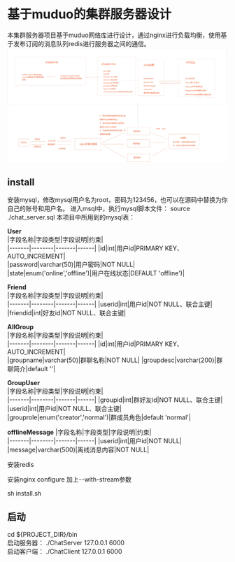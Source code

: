# 基于muduo的集群服务器设计

本集群服务器项目基于muduo网络库进行设计，通过nginx进行负载均衡，使用基于发布订阅的消息队列redis进行服务器之间的通信。
![](./media/%E9%9B%86%E7%BE%A4%E6%9C%8D%E5%8A%A1%E5%99%A8%E6%A8%A1%E5%9D%97%E5%9B%BE.jpg)

## install
安装mysql，修改mysql用户名为root，密码为123456，也可以在源码中替换为你自己的账号和用户名。  进入msql中，执行mysql脚本文件： source ./chat_server.sql
本项目中所用到的mysql表：  

**User**  
|字段名称|字段类型|字段说明|约束|  
|-------|--------|-------|------|
|id|int|用户id|PRIMARY KEY、AUTO_INCREMENT|  
|password|varchar(50)|用户密码|NOT NULL|  
|state|enum('online','offline')|用户在线状态|DEFAULT 'offline')|    
  
**Friend**  
|字段名称|字段类型|字段说明|约束|  
|-------|--------|-------|------|
|userid|int|用户id|NOT NULL、联合主键|  
|friendid|int|好友id|NOT NULL、联合主键|  
   
**AllGroup**  
|字段名称|字段类型|字段说明|约束|  
|-------|--------|-------|------|
|id|int|用户id|PRIMARY KEY、AUTO_INCREMENT|  
|groupname|varchar(50)|群聊名称|NOT NULL| 
|groupdesc|varchar(200)|群聊简介|default ''| 
  
**GroupUser**  
|字段名称|字段类型|字段说明|约束|  
|-------|--------|-------|------|
|groupid|int|群好友id|NOT NULL、联合主键|
|userid|int|用户id|NOT NULL、联合主键|    
|grouprole|enum('creator','normal')|群成员角色|default 'normal'|
  
**offlineMessage**
 |字段名称|字段类型|字段说明|约束|  
 |-------|--------|-------|------|
|userid|int|用户id|NOT NULL|    
|message|varchar(500)|离线消息内容|NOT NULL|

安装redis   

安装nginx
configure 加上--with-stream参数

sh install.sh

## 启动
cd ${PROJECT_DIR}/bin  
启动服务器： ./ChatServer   127.0.0.1 6000  
启动客户端： ./ChatClient   127.0.0.1 6000



